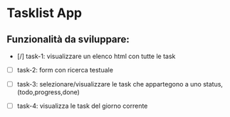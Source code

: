 # Tasklist App

## Funzionalità da sviluppare:

- [/] task-1: visualizzare un elenco html con tutte le task 
- [ ] task-2: form con ricerca testuale
- [ ] task-3: selezionare/visualizzare le task che appartegono a uno status, (todo,progress,done)
- [ ] task-4: visualizza le task del giorno corrente

